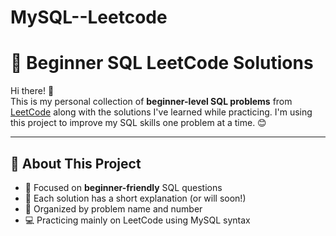 # MySQL--Leetcode
# 🐣 Beginner SQL LeetCode Solutions

Hi there! 👋  
This is my personal collection of **beginner-level SQL problems** from [LeetCode](https://leetcode.com/problemset/database/) along with the solutions I've learned while practicing. I'm using this project to improve my SQL skills one problem at a time. 😊

---

## 📘 About This Project

- 🎯 Focused on **beginner-friendly** SQL questions
- 📝 Each solution has a short explanation (or will soon!)
- 📂 Organized by problem name and number
- 💻 Practicing mainly on LeetCode using MySQL syntax
